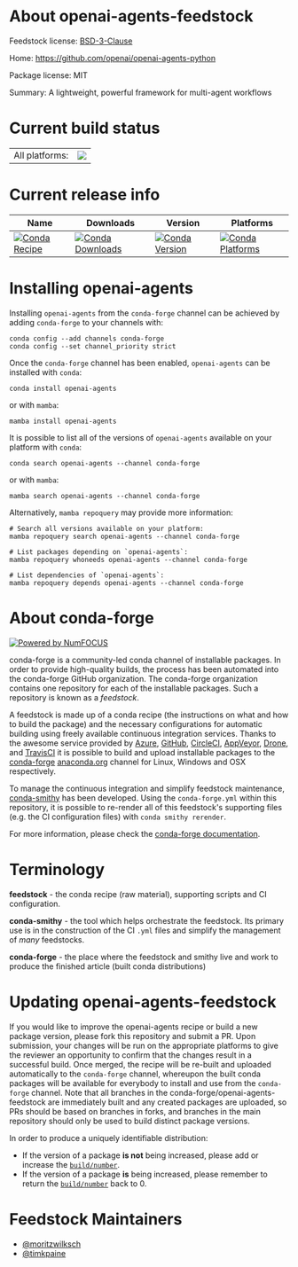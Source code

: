 About openai-agents-feedstock
=============================

Feedstock license: [BSD-3-Clause](https://github.com/conda-forge/openai-agents-feedstock/blob/main/LICENSE.txt)

Home: https://github.com/openai/openai-agents-python

Package license: MIT

Summary: A lightweight, powerful framework for multi-agent workflows

Current build status
====================


<table><tr><td>All platforms:</td>
    <td>
      <a href="https://dev.azure.com/conda-forge/feedstock-builds/_build/latest?definitionId=25057&branchName=main">
        <img src="https://dev.azure.com/conda-forge/feedstock-builds/_apis/build/status/openai-agents-feedstock?branchName=main">
      </a>
    </td>
  </tr>
</table>

Current release info
====================

| Name | Downloads | Version | Platforms |
| --- | --- | --- | --- |
| [![Conda Recipe](https://img.shields.io/badge/recipe-openai--agents-green.svg)](https://anaconda.org/conda-forge/openai-agents) | [![Conda Downloads](https://img.shields.io/conda/dn/conda-forge/openai-agents.svg)](https://anaconda.org/conda-forge/openai-agents) | [![Conda Version](https://img.shields.io/conda/vn/conda-forge/openai-agents.svg)](https://anaconda.org/conda-forge/openai-agents) | [![Conda Platforms](https://img.shields.io/conda/pn/conda-forge/openai-agents.svg)](https://anaconda.org/conda-forge/openai-agents) |

Installing openai-agents
========================

Installing `openai-agents` from the `conda-forge` channel can be achieved by adding `conda-forge` to your channels with:

```
conda config --add channels conda-forge
conda config --set channel_priority strict
```

Once the `conda-forge` channel has been enabled, `openai-agents` can be installed with `conda`:

```
conda install openai-agents
```

or with `mamba`:

```
mamba install openai-agents
```

It is possible to list all of the versions of `openai-agents` available on your platform with `conda`:

```
conda search openai-agents --channel conda-forge
```

or with `mamba`:

```
mamba search openai-agents --channel conda-forge
```

Alternatively, `mamba repoquery` may provide more information:

```
# Search all versions available on your platform:
mamba repoquery search openai-agents --channel conda-forge

# List packages depending on `openai-agents`:
mamba repoquery whoneeds openai-agents --channel conda-forge

# List dependencies of `openai-agents`:
mamba repoquery depends openai-agents --channel conda-forge
```


About conda-forge
=================

[![Powered by
NumFOCUS](https://img.shields.io/badge/powered%20by-NumFOCUS-orange.svg?style=flat&colorA=E1523D&colorB=007D8A)](https://numfocus.org)

conda-forge is a community-led conda channel of installable packages.
In order to provide high-quality builds, the process has been automated into the
conda-forge GitHub organization. The conda-forge organization contains one repository
for each of the installable packages. Such a repository is known as a *feedstock*.

A feedstock is made up of a conda recipe (the instructions on what and how to build
the package) and the necessary configurations for automatic building using freely
available continuous integration services. Thanks to the awesome service provided by
[Azure](https://azure.microsoft.com/en-us/services/devops/), [GitHub](https://github.com/),
[CircleCI](https://circleci.com/), [AppVeyor](https://www.appveyor.com/),
[Drone](https://cloud.drone.io/welcome), and [TravisCI](https://travis-ci.com/)
it is possible to build and upload installable packages to the
[conda-forge](https://anaconda.org/conda-forge) [anaconda.org](https://anaconda.org/)
channel for Linux, Windows and OSX respectively.

To manage the continuous integration and simplify feedstock maintenance,
[conda-smithy](https://github.com/conda-forge/conda-smithy) has been developed.
Using the ``conda-forge.yml`` within this repository, it is possible to re-render all of
this feedstock's supporting files (e.g. the CI configuration files) with ``conda smithy rerender``.

For more information, please check the [conda-forge documentation](https://conda-forge.org/docs/).

Terminology
===========

**feedstock** - the conda recipe (raw material), supporting scripts and CI configuration.

**conda-smithy** - the tool which helps orchestrate the feedstock.
                   Its primary use is in the construction of the CI ``.yml`` files
                   and simplify the management of *many* feedstocks.

**conda-forge** - the place where the feedstock and smithy live and work to
                  produce the finished article (built conda distributions)


Updating openai-agents-feedstock
================================

If you would like to improve the openai-agents recipe or build a new
package version, please fork this repository and submit a PR. Upon submission,
your changes will be run on the appropriate platforms to give the reviewer an
opportunity to confirm that the changes result in a successful build. Once
merged, the recipe will be re-built and uploaded automatically to the
`conda-forge` channel, whereupon the built conda packages will be available for
everybody to install and use from the `conda-forge` channel.
Note that all branches in the conda-forge/openai-agents-feedstock are
immediately built and any created packages are uploaded, so PRs should be based
on branches in forks, and branches in the main repository should only be used to
build distinct package versions.

In order to produce a uniquely identifiable distribution:
 * If the version of a package **is not** being increased, please add or increase
   the [``build/number``](https://docs.conda.io/projects/conda-build/en/latest/resources/define-metadata.html#build-number-and-string).
 * If the version of a package **is** being increased, please remember to return
   the [``build/number``](https://docs.conda.io/projects/conda-build/en/latest/resources/define-metadata.html#build-number-and-string)
   back to 0.

Feedstock Maintainers
=====================

* [@moritzwilksch](https://github.com/moritzwilksch/)
* [@timkpaine](https://github.com/timkpaine/)

